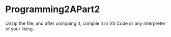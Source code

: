 # Programming2APart2

Unzip the file, and after unzipping it, compile it in VS Code or any interpreter of your liking. 
